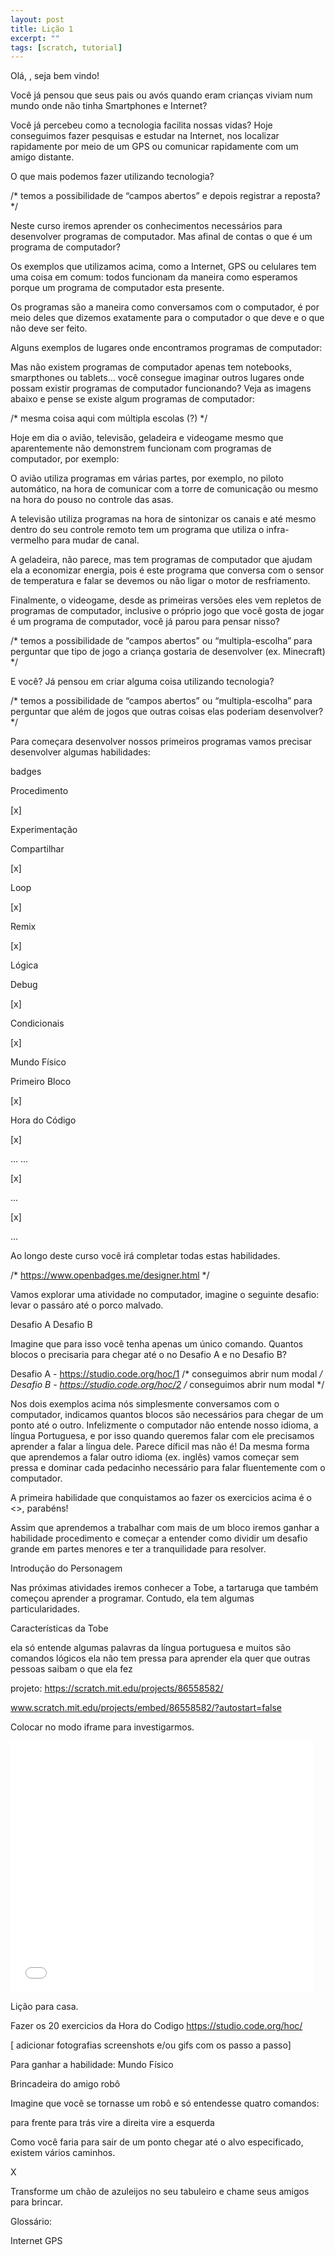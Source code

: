 ```yaml
---
layout: post
title: Lição 1
excerpt: ""
tags: [scratch, tutorial]
---
```


Olá, <Fulano>, seja bem vindo!

Você já pensou que seus pais ou avós quando eram crianças viviam num mundo onde não tinha Smartphones e Internet?

Você já percebeu como a tecnologia facilita nossas vidas? Hoje conseguimos fazer pesquisas e estudar na Internet, nos localizar rapidamente por meio de um GPS ou comunicar rapidamente com um amigo distante.

O que mais podemos fazer utilizando tecnologia?

/* temos a possibilidade de “campos abertos” e depois registrar a reposta? */

Neste curso iremos aprender os conhecimentos necessários para desenvolver programas de computador. Mas afinal de contas o que é um programa de computador?

Os exemplos que utilizamos acima, como a Internet, GPS ou celulares tem uma coisa em comum: todos funcionam da maneira como esperamos porque um programa de computador esta presente.

Os programas são a maneira como conversamos com o computador, é por meio deles que dizemos exatamente para o computador o que deve e o que não deve ser feito.

Alguns exemplos de lugares onde encontramos programas de computador:




Mas não existem programas de computador apenas tem notebooks, smarpthones ou tablets... você consegue imaginar outros lugares onde possam existir programas de computador funcionando? Veja as imagens abaixo e pense se existe algum programas de computador:






/* mesma coisa aqui com múltipla escolas (?) */

Hoje em dia o avião, televisão, geladeira e videogame mesmo que aparentemente não demonstrem funcionam com programas de computador, por exemplo:

O avião utiliza programas em várias partes, por exemplo, no piloto automático, na hora de comunicar com a torre de comunicação ou mesmo na hora do pouso no controle das asas.

A televisão utiliza programas na hora de sintonizar os canais e até mesmo dentro do seu controle remoto tem um programa que utiliza o infra-vermelho para mudar de canal.

A geladeira, não parece, mas tem programas de computador que ajudam ela a economizar energia, pois é este programa que conversa com o sensor de temperatura e falar se devemos ou não ligar o motor de resfriamento.

Finalmente, o videogame, desde as primeiras versões eles vem repletos de programas de computador, inclusive o próprio jogo que você gosta de jogar é um programa de computador, você já parou para pensar nisso?


/* temos a possibilidade de “campos abertos” ou “multipla-escolha” para perguntar que tipo de jogo a criança gostaria de desenvolver (ex. Minecraft) */


E você? Já pensou em criar alguma coisa utilizando tecnologia?


/* temos a possibilidade de “campos abertos” ou “multipla-escolha” para perguntar que além de jogos que outras coisas elas poderiam desenvolver? */




Para começara desenvolver nossos primeiros programas vamos precisar desenvolver algumas habilidades:  

badges

Procedimento

[x]


Experimentação

Compartilhar

[x]


Loop

[x]


Remix

[x]


Lógica

Debug

[x]


Condicionais

[x]


Mundo Físico

Primeiro Bloco

[x]


Hora do Código

[x]


...
...

[x]


...



[x]


...

Ao longo deste curso você irá completar todas estas habilidades.

/* https://www.openbadges.me/designer.html  */

Vamos explorar uma atividade no computador, imagine o seguinte desafio: levar o passáro até o porco malvado.



Desafio A
Desafio B

Imagine que para isso você tenha apenas um único comando.
Quantos blocos o  precisaria para chegar até o  no Desafio A e no Desafio B?

Desafio A - https://studio.code.org/hoc/1 /* conseguimos abrir num modal */
Desafio B - https://studio.code.org/hoc/2 /* conseguimos abrir num modal */

Nos dois exemplos acima nós simplesmente conversamos com o computador, indicamos quantos blocos são necessários para chegar de um ponto até o outro. Infelizmente o computador não entende nosso idioma, a língua Portuguesa, e por isso quando queremos falar com ele precisamos aprender a falar a língua dele. Parece díficil mas não é!  Da mesma forma que aprendemos a falar outro idioma (ex. inglês) vamos começar sem pressa e dominar cada pedacinho necessário para falar fluentemente com o computador.

A primeira habilidade que conquistamos ao fazer os exercicios acima é o <<PRIMEIRO BLOCO>>, parabéns!

Assim que aprendemos a trabalhar com mais de um bloco iremos ganhar a habilidade procedimento e começar a entender como dividir um desafio grande em partes menores e ter a tranquilidade para resolver.


Introdução do Personagem

Nas próximas atividades iremos conhecer a Tobe, a tartaruga que também começou aprender a programar. Contudo, ela tem algumas particularidades.



Características da Tobe

ela só entende algumas palavras da língua portuguesa e muitos são comandos lógicos
ela não tem pressa para aprender
ela quer que outras pessoas saibam o que ela fez

projeto: https://scratch.mit.edu/projects/86558582/


www.scratch.mit.edu/projects/embed/86558582/?autostart=false



Colocar no modo iframe para investigarmos.

<iframe allowtransparency="true" width="485" height="402" src="//scratch.mit.edu/projects/embed/86558582/?autostart=false" frameborder="0" allowfullscreen></iframe>


Lição para casa.

Fazer os 20 exercicios da Hora do Codigo
https://studio.code.org/hoc/

[ adicionar fotografias screenshots e/ou gifs com os passo a passo]


Para ganhar a habilidade: Mundo Físico

Brincadeira do amigo robô

Imagine que você se tornasse um robô e só entendesse quatro comandos:

para frente
para trás
vire a direita
vire a esquerda

Como você faria para sair de um ponto chegar até o alvo especificado, existem vários caminhos.




































X













Transforme um chão de azuleijos no seu tabuleiro e chame seus amigos para brincar.



Glossário:

Internet
GPS
